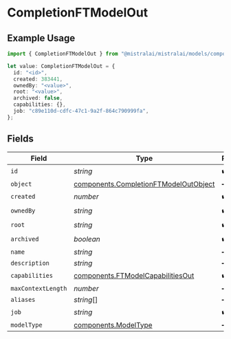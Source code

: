 # CompletionFTModelOut

## Example Usage

```typescript
import { CompletionFTModelOut } from "@mistralai/mistralai/models/components";

let value: CompletionFTModelOut = {
  id: "<id>",
  created: 383441,
  ownedBy: "<value>",
  root: "<value>",
  archived: false,
  capabilities: {},
  job: "c89e110d-cdfc-47c1-9a2f-864c790999fa",
};
```

## Fields

| Field                                                                                          | Type                                                                                           | Required                                                                                       | Description                                                                                    |
| ---------------------------------------------------------------------------------------------- | ---------------------------------------------------------------------------------------------- | ---------------------------------------------------------------------------------------------- | ---------------------------------------------------------------------------------------------- |
| `id`                                                                                           | *string*                                                                                       | :heavy_check_mark:                                                                             | N/A                                                                                            |
| `object`                                                                                       | [components.CompletionFTModelOutObject](../../models/components/completionftmodeloutobject.md) | :heavy_minus_sign:                                                                             | N/A                                                                                            |
| `created`                                                                                      | *number*                                                                                       | :heavy_check_mark:                                                                             | N/A                                                                                            |
| `ownedBy`                                                                                      | *string*                                                                                       | :heavy_check_mark:                                                                             | N/A                                                                                            |
| `root`                                                                                         | *string*                                                                                       | :heavy_check_mark:                                                                             | N/A                                                                                            |
| `archived`                                                                                     | *boolean*                                                                                      | :heavy_check_mark:                                                                             | N/A                                                                                            |
| `name`                                                                                         | *string*                                                                                       | :heavy_minus_sign:                                                                             | N/A                                                                                            |
| `description`                                                                                  | *string*                                                                                       | :heavy_minus_sign:                                                                             | N/A                                                                                            |
| `capabilities`                                                                                 | [components.FTModelCapabilitiesOut](../../models/components/ftmodelcapabilitiesout.md)         | :heavy_check_mark:                                                                             | N/A                                                                                            |
| `maxContextLength`                                                                             | *number*                                                                                       | :heavy_minus_sign:                                                                             | N/A                                                                                            |
| `aliases`                                                                                      | *string*[]                                                                                     | :heavy_minus_sign:                                                                             | N/A                                                                                            |
| `job`                                                                                          | *string*                                                                                       | :heavy_check_mark:                                                                             | N/A                                                                                            |
| `modelType`                                                                                    | [components.ModelType](../../models/components/modeltype.md)                                   | :heavy_minus_sign:                                                                             | N/A                                                                                            |